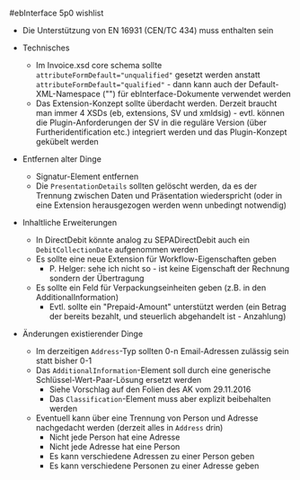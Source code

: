 #ebInterface 5p0 wishlist

* Die Unterstützung von EN 16931 (CEN/TC 434) muss enthalten sein


* Technisches
  * Im Invoice.xsd core schema sollte `attributeFormDefault="unqualified"` gesetzt werden anstatt `attributeFormDefault="qualified"` - dann kann auch der Default-XML-Namespace ("") für ebInterface-Dokumente verwendet werden
  * Das Extension-Konzept sollte überdacht werden. Derzeit braucht man immer 4 XSDs (eb, extensions, SV und xmldsig) - evtl. können die Plugin-Anforderungen der SV in die reguläre Version (über Furtheridentification etc.) integriert werden und das Plugin-Konzept gekübelt werden


* Entfernen alter Dinge
  * Signatur-Element entfernen
  * Die `PresentationDetails` sollten gelöscht werden, da es der Trennung zwischen Daten und Präsentation wiederspricht (oder in eine Extension herausgezogen werden wenn unbedingt notwendig)


* Inhaltliche Erweiterungen
  * In DirectDebit könnte analog zu SEPADirectDebit auch ein `DebitCollectionDate` aufgenommen werden
  * Es sollte eine neue Extension für Workflow-Eigenschaften geben
    * P. Helger: sehe ich nicht so - ist keine Eigenschaft der Rechnung sondern der Übertragung
  * Es sollte ein Feld für Verpackungseinheiten geben (z.B. in den AdditionalInformation)
    * Evtl. sollte ein "Prepaid-Amount" unterstützt werden (ein Betrag der bereits bezahlt, und steuerlich abgehandelt ist - Anzahlung) 


* Änderungen existierender Dinge    
  * Im derzeitigen `Address`-Typ sollten 0-n Email-Adressen zulässig sein statt bisher 0-1
  * Das `AdditionalInformation`-Element soll durch eine generische Schlüssel-Wert-Paar-Lösung ersetzt werden
    * Siehe Vorschlag auf den Folien des AK vom 29.11.2016
    * Das `Classification`-Element muss aber explizit beibehalten werden
  * Eventuell kann über eine Trennung von Person und Adresse nachgedacht werden (derzeit alles in `Address` drin)
    * Nicht jede Person hat eine Adresse
    * Nicht jede Adresse hat eine Person
    * Es kann verschiedene Adressen zu einer Person geben
    * Es kann verschiedene Personen zu einer Adresse geben
